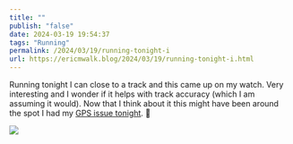 ```yaml
---
title: ""
publish: "false"
date: 2024-03-19 19:54:37
tags: "Running"
permalink: /2024/03/19/running-tonight-i
url: https://ericmwalk.blog/2024/03/19/running-tonight-i.html
---
```


Running tonight I can close to a track and this came up on my watch. Very interesting and I wonder if it helps with track accuracy (which I am assuming it would). Now that I think about it this might have been around the spot I had my [GPS issue tonight](https://ericmwalk.blog/2024/03/19/between-running-into.html). 🤨

![](https://ericmwalk.blog/uploads/2024/incoming-efdef412-6b3b-481d-9004-5ba372352ed3.png)